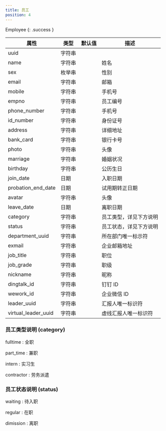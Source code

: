 ```yaml
---
title: 员工
position: 4
---
```


Employee
{: .success }

属性      | 类型   | 默认值 | 描述
----------|--------|--------|------|
uuid      | 字符串 |        |
name      | 字符串 |        | 姓名
sex       | 枚举串 |        | 性别
email     | 字符串 |        | 邮箱
mobile    | 字符串 |        | 手机号
empno     | 字符串 |        | 员工编号
phone_number | 字符串|      | 手机号
id_number | 字符串 |        | 身份证号
address   | 字符串 |        | 详细地址
bank_card | 字符串 |        | 银行卡号
photo     | 字符串 |        | 头像
marriage  | 字符串 |        | 婚姻状况
birthday  | 字符串 |        | 公历生日
join_date | 日期   |        | 入职日期
probation_end_date | 日期   |       | 试用期转正日期
avatar    | 字符串 |        | 头像
leave_date | 日期  |        | 离职日期
category | 字符串  |        | 员工类型，详见下方说明
status     | 字符串 |       | 员工状态，详见下方说明
department_uuid | 字符串 |       | 所在部门唯一标示符
exmail | 字符串 |       | 企业邮箱地址
job_title |字符串| |职位|
job_grade |字符串| |职级|
nickname |字符串| |昵称|
dingtalk_id |字符串| |钉钉 ID|
wework_id |字符串| |企业微信 ID|
leader_uuid |字符串| |汇报人唯一标识符|
virtual_leader_uuid |字符串| |虚线汇报人唯一标识符|


### 员工类型说明 (category)
fulltime
: 全职

part_time
: 兼职

intern
: 实习生

contractor
: 劳务派遣


### 员工状态说明 (status)
waiting
: 待入职

regular
: 在职

dimission
: 离职
